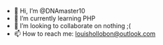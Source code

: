 - 👋 Hi, I’m @DNAmaster10
- 🌱 I’m currently learning PHP
- 💞️ I’m looking to collaborate on nothing ;(
- 📫 How to reach me: louishollobon@outlook.com

<!---
DNAmaster10/DNAmaster10 is a ✨ special ✨ repository because its `README.md` (this file) appears on your GitHub profile.
You can click the Preview link to take a look at your changes.
--->

